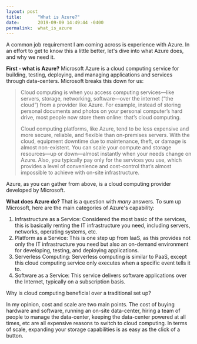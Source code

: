 ```yaml
---
layout: post
title:      "What is Azure?"
date:       2019-09-09 14:49:44 -0400
permalink:  what_is_azure
---
```



A common job requirement I am coming across is experience with Azure.  In an effort to get to know this a little better, let's dive into what Azure does, and why we need it.

**First - what is Azure?**  Microsoft Azure is a cloud computing service for building, testing, deploying, and managing applications and services through data-centers.  Microsoft breaks this down for us:

> Cloud computing is when you access computing services—like servers, storage, networking, software—over the internet (“the cloud”) from a provider like Azure. For example, instead of storing personal documents and photos on your personal computer’s hard drive, most people now store them online: that’s cloud computing.
> 
> Cloud computing platforms, like Azure, tend to be less expensive and more secure, reliable, and flexible than on-premises servers. With the cloud, equipment downtime due to maintenance, theft, or damage is almost non-existent. You can scale your compute and storage resources—up or down—almost instantly when your needs change on Azure. Also, you typically pay only for the services you use, which provides a level of convenience and cost-control that’s almost impossible to achieve with on-site infrastructure.
> 

Azure, as you can gather from above, is a cloud computing provider developed by Microsoft.

**What does Azure do?**  That is a question with *many* answers.  To sum up Microsoft, here are the main categories of Azure's capability:

1. Infrastructure as a Service: Considered the most basic of the services, this is basically renting the IT infrastructure you need, including servers, networks, operating systems, etc.
2. Platform as a Service: This is one step up from IaaS, as this provides not only the IT infrastructure you need but also an on-demand environment for developing, testing, and deploying applications.
3. Serverless Computing: Serverless computing is similar to PaaS, except this cloud computing service only executes when a specific event tells it to.
4. Software as a Service:  This service delivers software applications over the Internet, typically on a subscription basis.

Why is cloud computing beneficial over a traditional set up?

In my opinion, cost and scale are two main points.  The cost of buying hardware and software, running an on-site data-center, hiring a team of people to manage the data-center, keeping the data-center powered at all times, etc are all expensive reasons to switch to cloud computing.  In terms of scale, expanding your storage capabilities is as easy as the click of a button.


